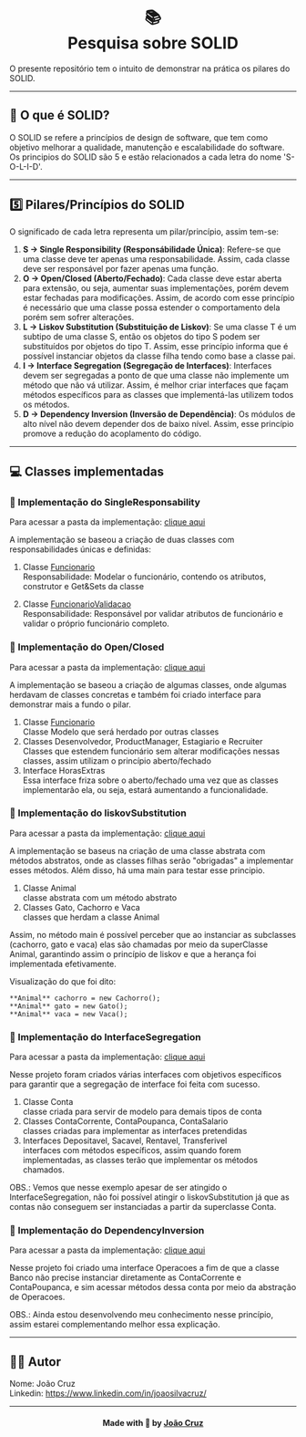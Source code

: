 <h1 align="center">
📚<br>Pesquisa sobre SOLID
</h1>

O presente repositório tem o intuito de demonstrar na prática os pilares do SOLID.

---

## 🔎 O que é SOLID?

O SOLID se refere a princípios de design de software, que tem como objetivo melhorar a qualidade, manutenção e escalabilidade do software. Os principios do SOLID são 5 e estão relacionados a cada letra do nome 'S-O-L-I-D'.

---

## 5️⃣ Pilares/Princípios do SOLID

O significado de cada letra representa um pilar/princípio, assim tem-se:

1. **S -> Single Responsibility (Responsábilidade Única)**: Refere-se que uma classe deve ter apenas uma responsabilidade. Assim, cada classe deve ser responsável por fazer apenas uma função.
2. **O -> Open/Closed (Aberto/Fechado)**: Cada classe deve estar aberta para extensão, ou seja, aumentar suas implementações, porém devem estar fechadas para modificações. Assim, de acordo com esse princípio é necessário que uma classe possa estender o comportamento dela porém sem sofrer alterações.
3. **L -> Liskov Substitution (Substituição de Liskov)**: Se uma classe T é um subtipo de uma classe S, então os objetos do tipo S podem ser substituídos por objetos do tipo T. Assim, esse princípio informa que é possível instanciar objetos da classe filha tendo como base a classe pai.
4. **I -> Interface Segregation (Segregação de Interfaces)**: Interfaces devem ser segregadas a ponto de que uma classe não implemente um método que não vá utilizar. Assim, é melhor criar interfaces que façam métodos específicos para as classes que implementá-las utilizem todos os métodos.
5. **D -> Dependency Inversion (Inversão de Dependência)**: Os módulos de alto nível não devem depender dos de baixo nível. Assim, esse princípio promove a redução do acoplamento do código.

---

## 💻 Classes implementadas

### 📗 Implementação do SingleResponsability

Para acessar a pasta da implementação: [clique aqui](https://github.com/joaocruzzup/ExemplosSolid/tree/main/src/singleResponsibility)

A implementação se baseou a criação de duas classes com responsabilidades únicas e definidas: 
1. Classe [Funcionario](https://github.com/joaocruzzup/ExemplosSolid/blob/main/src/singleResponsibility/Funcionario.java)
<br>Responsabilidade: Modelar o funcionário, contendo os atributos, construtor e Get&Sets da classe <br>


2. Classe [FuncionarioValidacao](https://github.com/joaocruzzup/ExemplosSolid/blob/main/src/singleResponsibility/FuncionarioValidacao.java)
<br>Responsabilidade: Responsável por validar atributos de funcionário e validar o próprio funcionário completo.

### 📘 Implementação do Open/Closed
Para acessar a pasta da implementação: [clique aqui](https://github.com/joaocruzzup/ExemplosSolid/tree/main/src/openClosed)

A implementação se baseou a criação de algumas classes, onde algumas herdavam de classes concretas e também foi criado interface para demonstrar mais a fundo o pilar.
1. Classe [Funcionario](https://github.com/joaocruzzup/ExemplosSolid/blob/main/src/openClosed/Funcionario.java)
<br> Classe Modelo que será herdado por outras classes 
2. Classes Desenvolvedor, ProductManager, Estagiario e Recruiter
<br> Classes que estendem funcionário sem alterar modificações nessas classes, assim utilizam o princípio aberto/fechado
3. Interface HorasExtras
<br> Essa interface friza sobre o aberto/fechado uma vez que as classes implementarão ela, ou seja, estará aumentando a funcionalidade.

### 📕 Implementação do liskovSubstitution
Para acessar a pasta da implementação: [clique aqui](https://github.com/joaocruzzup/ExemplosSolid/tree/main/src/liskovSubstitution)

A implementação se baseus na criação de uma classe abstrata com métodos abstratos, onde as classes filhas serão "obrigadas" a implementar esses métodos. Além disso, há uma main para testar esse principio.

1. Classe Animal
<br> classe abstrata com um método abstrato
2. Classes Gato, Cachorro e Vaca
<br> classes que herdam a classe Animal

Assim, no método main é possível perceber que ao instanciar as subclasses (cachorro, gato e vaca) elas são chamadas por meio da superClasse Animal, garantindo assim o princípio de liskov e que a herança foi implementada efetivamente.

Visualização do que foi dito:

```
**Animal** cachorro = new Cachorro();
**Animal** gato = new Gato();
**Animal** vaca = new Vaca();
```


### 📙 Implementação do InterfaceSegregation
Para acessar a pasta da implementação: [clique aqui](https://github.com/joaocruzzup/ExemplosSolid/tree/main/src/interfaceSegregation)

Nesse projeto foram criados várias interfaces com objetivos específicos para garantir que a segregação de interface foi feita com sucesso.

1. Classe Conta
<br> classe criada para servir de modelo para demais tipos de conta
2. Classes ContaCorrente, ContaPoupanca, ContaSalario
<br> classes criadas para implementar as interfaces pretendidas
3. Interfaces Depositavel, Sacavel, Rentavel, Transferivel
<br> interfaces com métodos específicos, assim quando forem implementadas, as classes terão que implementar os métodos chamados.

OBS.: Vemos que nesse exemplo apesar de ser atingido o InterfaceSegregation, não foi possível atingir o liskovSubstitution já que as contas não conseguem ser instanciadas a partir da superclasse Conta.

### 📒 Implementação do DependencyInversion
Para acessar a pasta da implementação: [clique aqui](https://github.com/joaocruzzup/ExemplosSolid/tree/main/src/dependencyInversion)

Nesse projeto foi criado uma interface Operacoes a fim de que a classe Banco não precise instanciar diretamente as ContaCorrente e ContaPoupanca, e sim acessar métodos dessa conta por meio da abstração de Operacoes.

OBS.: Ainda estou desenvolvendo meu conhecimento nesse princípio, assim estarei complementando melhor essa explicação.

---

## 👨‍💻 Autor

Nome: João Cruz<br>Linkedin: https://www.linkedin.com/in/joaosilvacruz/

---

<h4 align=center>Made with 💚 by <a href="https://github.com/joaocruzzup">João Cruz</a></h4>
